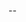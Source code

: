 --


<!---

BEFORE SUBMITTING YOUR PULL REQUEST, PLEASE READ OUR CONTRIBUTING GUIDELINES:
https://github.com/afkvido/ModpackInstaller/blob/main/.github/CONTRIBUTING.md

MAKE SURE TO DESCRIBE THE PULL REQUEST, AND ENABLE [ALLOW EDITS FROM MAINTAINERS].

ALSO, IF THIS PULL REQUEST IS LINKED TO AN ISSUE, PLEASE REFERENCE THE ISSUE.

--->
